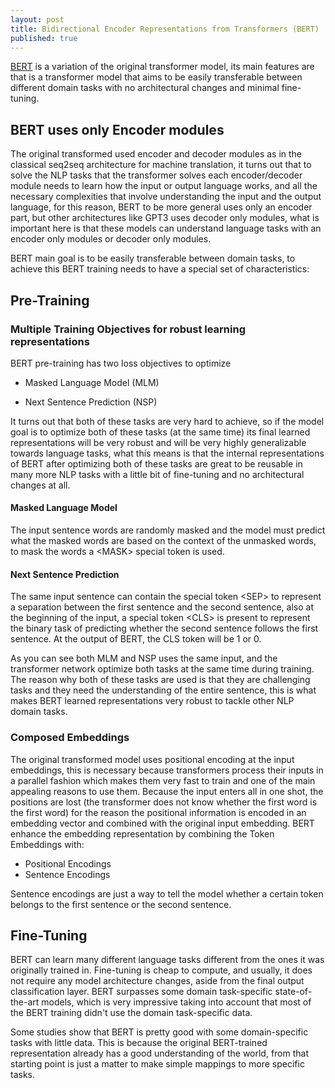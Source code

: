 ```yaml
---
layout: post
title: Bidirectional Encoder Representations from Transformers (BERT)
published: true
---
```


[BERT](https://arxiv.org/abs/1810.04805) is a variation of the original transformer model, its main features are that is a transformer model that aims to be easily transferable between different domain tasks with no architectural changes and minimal fine-tuning.

## BERT uses only Encoder modules
The original transformed used encoder and decoder modules as in the classical seq2seq architecture for machine translation, it turns out that to solve the NLP tasks that the transformer solves each encoder/decoder module needs to learn how the input or output language works, and all the necessary complexities that involve understanding the input and the output language, for this reason, BERT to be more general uses only an encoder part, but other architectures like GPT3 uses decoder only modules, what is important here is that these models can understand language tasks with an encoder only modules or decoder only modules.

BERT main goal is to be easily transferable between domain tasks, to achieve this BERT training needs to have a special set of characteristics:

## Pre-Training

### Multiple Training Objectives for robust learning representations
BERT pre-training has two loss objectives to optimize

- Masked Language Model (MLM)

- Next Sentence Prediction (NSP)

It turns out that both of these tasks are very hard to achieve, so if the model goal is to optimize both of these tasks (at the same time) its final learned representations will be very robust and will be very highly generalizable towards language tasks, what this means is that the internal representations of BERT after optimizing both of these tasks are great to be reusable in many more NLP tasks with a little bit of fine-tuning and no architectural changes at all.

#### Masked Language Model 
The input sentence words are randomly masked and the model must predict what the masked words are based on the context of the unmasked words, to mask the words a \<MASK> special token is used.

#### Next Sentence Prediction
The same input sentence can contain the special token  \<SEP> to represent a separation between the first sentence and the second sentence, also at the beginning of the input, a special token  \<CLS> is present to represent the binary task of predicting whether the second sentence follows the first sentence. At the output of BERT, the CLS token will be 1 or 0.
	
As you can see both MLM and NSP uses the same input, and the transformer network optimize both tasks at the same time during training. The reason why both of these tasks are used is that they are challenging tasks and they need the understanding of the entire sentence, this is what makes BERT learned representations very robust to tackle other NLP domain tasks.

### Composed Embeddings
The original transformed model uses positional encoding at the input embeddings, this is necessary because transformers process their inputs in a parallel fashion which makes them very fast to train and one of the main appealing reasons to use them. Because the input enters all in one shot, the positions are lost (the transformer does not know whether the first word is the first word) for the reason the positional information is encoded in an embedding vector and combined with the original input embedding.
BERT enhance the embedding representation by combining the Token Embeddings with:
- Positional Encodings
- Sentence Encodings

Sentence encodings are just a way to tell the model whether a certain token belongs to the first sentence or the second sentence.

## Fine-Tuning
BERT can learn many different language tasks different from the ones it was originally trained in. Fine-tuning is cheap to compute, and usually, it does not require any model architecture changes, aside from the final output classification layer. BERT surpasses some domain task-specific state-of-the-art models, which is very impressive taking into account that most of the BERT training didn't use the domain task-specific data. 

Some studies show that BERT is pretty good with some domain-specific tasks with little data. This is because the original BERT-trained representation already has a good understanding of the world, from that starting point is just a matter to make simple mappings to more specific tasks.
	
